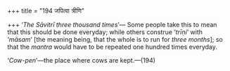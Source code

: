 +++
title = "194 जपित्वा त्रीणि"

+++
‘*The Sāvitrī three thousand times*’— Some people take this to mean that
this should be done everyday; while others construe ‘*trīṇi*’ with
‘*māsam*’ \[the meaning being, that the whole is to run for *three
months*\]; so that the *mantra* would have to be repeated one hundred
times everyday.

‘*Cow-pen*’—the place where cows are kept.—(194)


